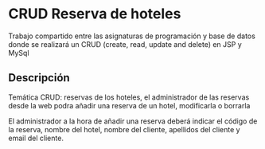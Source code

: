 ﻿# CRUD Reserva de hoteles
Trabajo compartido entre las asignaturas de programación y base de datos donde se realizará un CRUD (create, read, update and delete) en JSP y MySql
## Descripción
Temática CRUD: reservas de los hoteles, el administrador de las reservas desde la web podra añadir una reserva de un hotel, modificarla o borrarla

El administrador a la hora de añadir una reserva deberá indicar el código de la reserva, nombre del hotel, nombre del cliente, apellidos del cliente y email del cliente.


